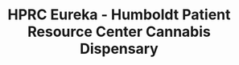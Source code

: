 ---
title: "HPRC Eureka - Humboldt Patient Resource Center Cannabis Dispensary"
url: /eureka/hprc-eureka-humboldt-patient-resource-center-cannabis-dispensary/
shop: cannabis
---